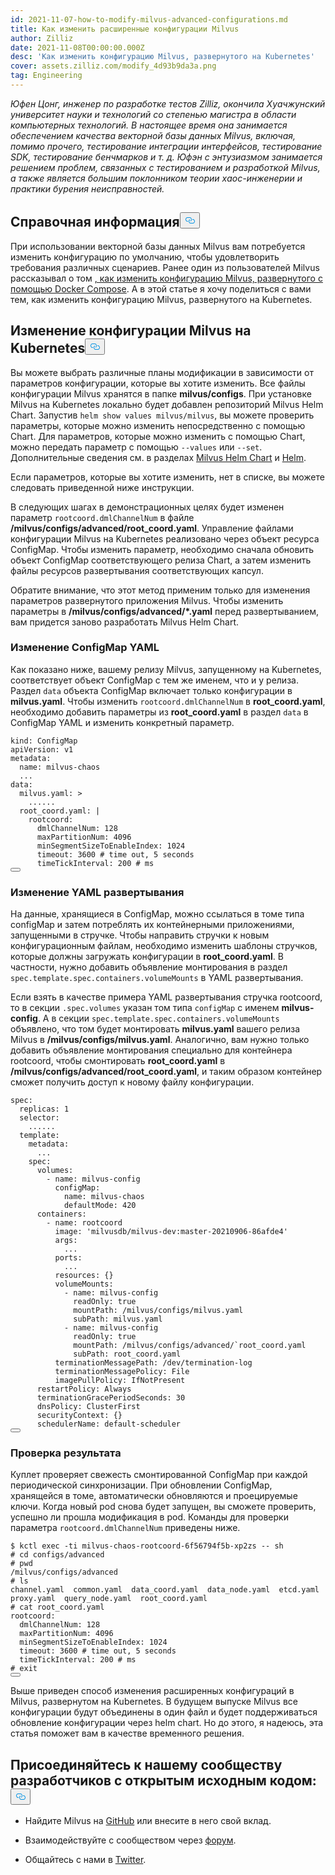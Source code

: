 ```yaml
---
id: 2021-11-07-how-to-modify-milvus-advanced-configurations.md
title: Как изменить расширенные конфигурации Milvus
author: Zilliz
date: 2021-11-08T00:00:00.000Z
desc: 'Как изменить конфигурацию Milvus, развернутого на Kubernetes'
cover: assets.zilliz.com/modify_4d93b9da3a.png
tag: Engineering
---
```

<p><em>Юфен Цонг, инженер по разработке тестов Zilliz, окончила Хуачжунский университет науки и технологий со степенью магистра в области компьютерных технологий. В настоящее время она занимается обеспечением качества векторной базы данных Milvus, включая, помимо прочего, тестирование интеграции интерфейсов, тестирование SDK, тестирование бенчмарков и т. д. Юфэн с энтузиазмом занимается решением проблем, связанных с тестированием и разработкой Milvus, а также является большим поклонником теории хаос-инженерии и практики бурения неисправностей.</em></p>
<h2 id="Background" class="common-anchor-header">Справочная информация<button data-href="#Background" class="anchor-icon" translate="no">
      <svg translate="no"
        aria-hidden="true"
        focusable="false"
        height="20"
        version="1.1"
        viewBox="0 0 16 16"
        width="16"
      >
        <path
          fill="#0092E4"
          fill-rule="evenodd"
          d="M4 9h1v1H4c-1.5 0-3-1.69-3-3.5S2.55 3 4 3h4c1.45 0 3 1.69 3 3.5 0 1.41-.91 2.72-2 3.25V8.59c.58-.45 1-1.27 1-2.09C10 5.22 8.98 4 8 4H4c-.98 0-2 1.22-2 2.5S3 9 4 9zm9-3h-1v1h1c1 0 2 1.22 2 2.5S13.98 12 13 12H9c-.98 0-2-1.22-2-2.5 0-.83.42-1.64 1-2.09V6.25c-1.09.53-2 1.84-2 3.25C6 11.31 7.55 13 9 13h4c1.45 0 3-1.69 3-3.5S14.5 6 13 6z"
        ></path>
      </svg>
    </button></h2><p>При использовании векторной базы данных Milvus вам потребуется изменить конфигурацию по умолчанию, чтобы удовлетворить требования различных сценариев. Ранее один из пользователей Milvus рассказывал о том <a href="/blog/ru/2021-10-22-apply-configuration-changes-on-milvus-2.md">, как изменить конфигурацию Milvus, развернутого с помощью Docker Compose</a>. А в этой статье я хочу поделиться с вами тем, как изменить конфигурацию Milvus, развернутого на Kubernetes.</p>
<h2 id="Modify-configuration-of-Milvus-on-Kubernetes" class="common-anchor-header">Изменение конфигурации Milvus на Kubernetes<button data-href="#Modify-configuration-of-Milvus-on-Kubernetes" class="anchor-icon" translate="no">
      <svg translate="no"
        aria-hidden="true"
        focusable="false"
        height="20"
        version="1.1"
        viewBox="0 0 16 16"
        width="16"
      >
        <path
          fill="#0092E4"
          fill-rule="evenodd"
          d="M4 9h1v1H4c-1.5 0-3-1.69-3-3.5S2.55 3 4 3h4c1.45 0 3 1.69 3 3.5 0 1.41-.91 2.72-2 3.25V8.59c.58-.45 1-1.27 1-2.09C10 5.22 8.98 4 8 4H4c-.98 0-2 1.22-2 2.5S3 9 4 9zm9-3h-1v1h1c1 0 2 1.22 2 2.5S13.98 12 13 12H9c-.98 0-2-1.22-2-2.5 0-.83.42-1.64 1-2.09V6.25c-1.09.53-2 1.84-2 3.25C6 11.31 7.55 13 9 13h4c1.45 0 3-1.69 3-3.5S14.5 6 13 6z"
        ></path>
      </svg>
    </button></h2><p>Вы можете выбрать различные планы модификации в зависимости от параметров конфигурации, которые вы хотите изменить. Все файлы конфигурации Milvus хранятся в папке <strong>milvus/configs</strong>. При установке Milvus на Kubernetes локально будет добавлен репозиторий Milvus Helm Chart. Запустив <code translate="no">helm show values milvus/milvus</code>, вы можете проверить параметры, которые можно изменить непосредственно с помощью Chart. Для параметров, которые можно изменить с помощью Chart, можно передать параметр с помощью <code translate="no">--values</code> или <code translate="no">--set</code>. Дополнительные сведения см. в разделах <a href="https://artifacthub.io/packages/helm/milvus/milvus">Milvus Helm Chart</a> и <a href="https://helm.sh/docs/">Helm</a>.</p>
<p>Если параметров, которые вы хотите изменить, нет в списке, вы можете следовать приведенной ниже инструкции.</p>
<p>В следующих шагах в демонстрационных целях будет изменен параметр <code translate="no">rootcoord.dmlChannelNum</code> в файле <strong>/milvus/configs/advanced/root_coord.yaml</strong>. Управление файлами конфигурации Milvus на Kubernetes реализовано через объект ресурса ConfigMap. Чтобы изменить параметр, необходимо сначала обновить объект ConfigMap соответствующего релиза Chart, а затем изменить файлы ресурсов развертывания соответствующих капсул.</p>
<p>Обратите внимание, что этот метод применим только для изменения параметров развернутого приложения Milvus. Чтобы изменить параметры в <strong>/milvus/configs/advanced/*.yaml</strong> перед развертыванием, вам придется заново разработать Milvus Helm Chart.</p>
<h3 id="Modify-ConfigMap-YAML" class="common-anchor-header">Изменение ConfigMap YAML</h3><p>Как показано ниже, вашему релизу Milvus, запущенному на Kubernetes, соответствует объект ConfigMap с тем же именем, что и у релиза. Раздел <code translate="no">data</code> объекта ConfigMap включает только конфигурации в <strong>milvus.yaml</strong>. Чтобы изменить <code translate="no">rootcoord.dmlChannelNum</code> в <strong>root_coord.yaml</strong>, необходимо добавить параметры из <strong>root_coord.yaml</strong> в раздел <code translate="no">data</code> в ConfigMap YAML и изменить конкретный параметр.</p>
<pre><code translate="no">kind: ConfigMap
apiVersion: v1
metadata:
  name: milvus-chaos
  ...
data:
  milvus.yaml: &gt;
    ......
  root_coord.yaml: |
    rootcoord:
      dmlChannelNum: 128
      maxPartitionNum: 4096
      minSegmentSizeToEnableIndex: 1024
      <span class="hljs-built_in">timeout</span>: 3600 <span class="hljs-comment"># time out, 5 seconds</span>
      timeTickInterval: 200 <span class="hljs-comment"># ms</span>
<button class="copy-code-btn"></button></code></pre>
<h3 id="Modify-Deployment-YAML" class="common-anchor-header">Изменение YAML развертывания</h3><p>На данные, хранящиеся в ConfigMap, можно ссылаться в томе типа configMap и затем потреблять их контейнерными приложениями, запущенными в стручке. Чтобы направить стручки к новым конфигурационным файлам, необходимо изменить шаблоны стручков, которые должны загружать конфигурации в <strong>root_coord.yaml</strong>. В частности, нужно добавить объявление монтирования в раздел <code translate="no">spec.template.spec.containers.volumeMounts</code> в YAML развертывания.</p>
<p>Если взять в качестве примера YAML развертывания стручка rootcoord, то в секции <code translate="no">.spec.volumes</code> указан том типа <code translate="no">configMap</code> с именем <strong>milvus-config</strong>. А в секции <code translate="no">spec.template.spec.containers.volumeMounts</code> объявлено, что том будет монтировать <strong>milvus.yaml</strong> вашего релиза Milvus в <strong>/milvus/configs/milvus.yaml</strong>. Аналогично, вам нужно только добавить объявление монтирования специально для контейнера rootcoord, чтобы смонтировать <strong>root_coord.yaml</strong> в <strong>/milvus/configs/advanced/root_coord.yaml</strong>, и таким образом контейнер сможет получить доступ к новому файлу конфигурации.</p>
<pre><code translate="no" class="language-yaml">spec:
  replicas: 1
  selector:
    ......
  template:
    metadata:
      ...
    spec:
      volumes:
        - name: milvus-config
          configMap:
            name: milvus-chaos
            defaultMode: 420
      containers:
        - name: rootcoord
          image: <span class="hljs-string">&#x27;milvusdb/milvus-dev:master-20210906-86afde4&#x27;</span>
          args:
            ...
          ports:
            ...
          resources: {}
          volumeMounts:
            - name: milvus-config
              readOnly: <span class="hljs-literal">true</span>
              mountPath: /milvus/configs/milvus.yaml
              subPath: milvus.yaml
            - name: milvus-config
              readOnly: <span class="hljs-literal">true</span>
              mountPath: /milvus/configs/advanced/`root_coord.yaml
              subPath: root_coord.yaml
          terminationMessagePath: /dev/termination-log
          terminationMessagePolicy: File
          imagePullPolicy: IfNotPresent
      restartPolicy: Always
      terminationGracePeriodSeconds: 30
      dnsPolicy: ClusterFirst
      securityContext: {}
      schedulerName: default-scheduler
<button class="copy-code-btn"></button></code></pre>
<h3 id="Verify-the-result" class="common-anchor-header">Проверка результата</h3><p>Куплет проверяет свежесть смонтированной ConfigMap при каждой периодической синхронизации. При обновлении ConfigMap, хранящейся в томе, автоматически обновляются и проецируемые ключи. Когда новый pod снова будет запущен, вы сможете проверить, успешно ли прошла модификация в pod. Команды для проверки параметра <code translate="no">rootcoord.dmlChannelNum</code> приведены ниже.</p>
<pre><code translate="no" class="language-bash">$ kctl <span class="hljs-built_in">exec</span> -ti milvus-chaos-rootcoord-6f56794f5b-xp2zs -- sh
<span class="hljs-comment"># cd configs/advanced</span>
<span class="hljs-comment"># pwd</span>
/milvus/configs/advanced
<span class="hljs-comment"># ls</span>
channel.yaml  common.yaml  data_coord.yaml  data_node.yaml  etcd.yaml  proxy.yaml  query_node.yaml  root_coord.yaml
<span class="hljs-comment"># cat root_coord.yaml</span>
rootcoord:
  dmlChannelNum: 128
  maxPartitionNum: 4096
  minSegmentSizeToEnableIndex: 1024
  <span class="hljs-built_in">timeout</span>: 3600 <span class="hljs-comment"># time out, 5 seconds</span>
  timeTickInterval: 200 <span class="hljs-comment"># ms</span>
<span class="hljs-comment"># exit</span>
<button class="copy-code-btn"></button></code></pre>
<p>Выше приведен способ изменения расширенных конфигураций в Milvus, развернутом на Kubernetes. В будущем выпуске Milvus все конфигурации будут объединены в один файл и будет поддерживаться обновление конфигурации через helm chart. Но до этого, я надеюсь, эта статья поможет вам в качестве временного решения.</p>
<h2 id="Engage-with-our-open-source-community" class="common-anchor-header">Присоединяйтесь к нашему сообществу разработчиков с открытым исходным кодом:<button data-href="#Engage-with-our-open-source-community" class="anchor-icon" translate="no">
      <svg translate="no"
        aria-hidden="true"
        focusable="false"
        height="20"
        version="1.1"
        viewBox="0 0 16 16"
        width="16"
      >
        <path
          fill="#0092E4"
          fill-rule="evenodd"
          d="M4 9h1v1H4c-1.5 0-3-1.69-3-3.5S2.55 3 4 3h4c1.45 0 3 1.69 3 3.5 0 1.41-.91 2.72-2 3.25V8.59c.58-.45 1-1.27 1-2.09C10 5.22 8.98 4 8 4H4c-.98 0-2 1.22-2 2.5S3 9 4 9zm9-3h-1v1h1c1 0 2 1.22 2 2.5S13.98 12 13 12H9c-.98 0-2-1.22-2-2.5 0-.83.42-1.64 1-2.09V6.25c-1.09.53-2 1.84-2 3.25C6 11.31 7.55 13 9 13h4c1.45 0 3-1.69 3-3.5S14.5 6 13 6z"
        ></path>
      </svg>
    </button></h2><ul>
<li><p>Найдите Milvus на <a href="https://bit.ly/307b7jC">GitHub</a> или внесите в него свой вклад.</p></li>
<li><p>Взаимодействуйте с сообществом через <a href="https://bit.ly/3qiyTEk">форум</a>.</p></li>
<li><p>Общайтесь с нами в <a href="https://bit.ly/3ob7kd8">Twitter</a>.</p></li>
</ul>
